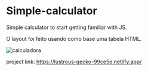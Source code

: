 # Simple-calculator
Simple calculator to start getting familiar with JS.

O layout foi feito usando como base uma tabela HTML.


![calculadora](https://user-images.githubusercontent.com/104312621/187953196-f913667c-2a5e-44aa-bb28-fadc01144800.jpg)


project link: https://lustrous-gecko-99ce5e.netlify.app/
